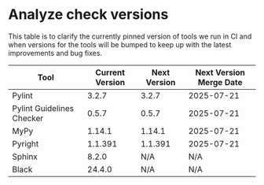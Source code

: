 # Analyze check versions

This table is to clarify the currently pinned version of tools we run in CI and when versions for the tools will be bumped to keep up with the latest improvements and bug fixes.


| Tool | Current Version | Next Version | Next Version Merge Date |
|------|-----------------|--------------|-------------------------|
Pylint | 3.2.7 | 3.2.7 | 2025-07-21 |
Pylint Guidelines Checker | 0.5.7 | 0.5.7 | 2025-07-21 |
MyPy | 1.14.1 | 1.14.1 | 2025-07-21 |
Pyright | 1.1.391 | 1.1.391 | 2025-07-21 |
Sphinx | 8.2.0 | N/A | N/A |
Black | 24.4.0 | N/A | N/A |
